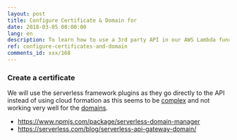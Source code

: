 ```yaml
---
layout: post
title: Configure Certificate & Domain for
date: 2018-03-05 00:00:00
lang: en
description: To learn how to use a 3rd party API in our AWS Lambda functions, we are going to create a billing API using Stripe.
ref: configure-certificates-and-domain
comments_id: xxx/168
---
```


### Create a certificate

We will use the serverless framework plugins as they go directly to the API instead of using cloud formation as this seems to be [complex](https://binx.io/blog/2018/10/05/automated-provisioning-of-acm-certificates-using-route53-in-cloudformation/) and not working very well for the [domains](https://www.npmjs.com/package/serverless-domain-manager).

- https://www.npmjs.com/package/serverless-domain-manager
- https://serverless.com/blog/serverless-api-gateway-domain/
